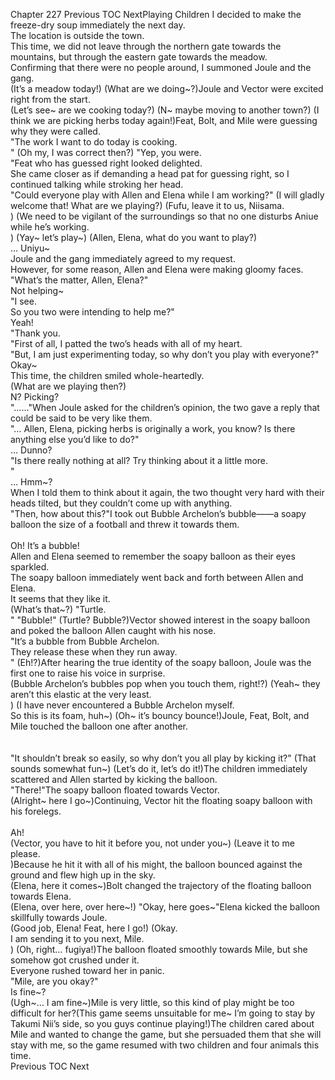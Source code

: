 Chapter 227 Previous TOC NextPlaying Children I decided to make the freeze-dry soup immediately the next day.<br/>
 The location is outside the town.<br/>
 This time, we did not leave through the northern gate towards the mountains, but through the eastern gate towards the meadow.<br/>
 Confirming that there were no people around, I summoned Joule and the gang.<br/>
(It’s a meadow today!) (What are we doing~?)Joule and Vector were excited right from the start.<br/>
(Let’s see~ are we cooking today?) (N~ maybe moving to another town?) (I think we are picking herbs today again!)Feat, Bolt, and Mile were guessing why they were called.<br/>
    "The work I want to do today is cooking.<br/>
" (Oh my, I was correct then?) "Yep, you were.<br/>
"Feat who has guessed right looked delighted.<br/>
 She came closer as if demanding a head pat for guessing right, so I continued talking while stroking her head.<br/>
"Could everyone play with Allen and Elena while I am working?" (I will gladly welcome that! What are we playing?) (Fufu, leave it to us, Niisama.<br/>
) (We need to be vigilant of the surroundings so that no one disturbs Aniue while he’s working.<br/>
) (Yay~ let’s play~) (Allen, Elena, what do you want to play?) <br/>
… Uniyu~<br/>
Joule and the gang immediately agreed to my request.<br/>
 However, for some reason, Allen and Elena were making gloomy faces.<br/>
"What’s the matter, Allen, Elena?" <br/>
Not helping~<br/>
 "I see.<br/>
 So you two were intending to help me?" <br/>
Yeah!<br/>
 "Thank you.<br/>
"First of all, I patted the two’s heads with all of my heart.<br/>
"But, I am just experimenting today, so why don’t you play with everyone?" <br/>
Okay~<br/>
This time, the children smiled whole-heartedly.<br/>
(What are we playing then?) <br/>
N? Picking?<br/>
 "……"When Joule asked for the children’s opinion, the two gave a reply that could be said to be very like them.<br/>
"… Allen, Elena, picking herbs is originally a work, you know? Is there anything else you’d like to do?" <br/>
… Dunno?<br/>
 "Is there really nothing at all? Try thinking about it a little more.<br/>
" <br/>
… Hmm~?<br/>
When I told them to think about it again, the two thought very hard with their heads tilted, but they couldn’t come up with anything.<br/>
"Then, how about this?"I took out Bubble Archelon’s bubble——a soapy balloon the size of a football and threw it towards them.<br/>
<br/>
Oh! It’s a bubble!<br/>
Allen and Elena seemed to remember the soapy balloon as their eyes sparkled.<br/>
 The soapy balloon immediately went back and forth between Allen and Elena.<br/>
 It seems that they like it.<br/>
(What’s that~?) "Turtle.<br/>
" "Bubble!" (Turtle? Bubble?)Vector showed interest in the soapy balloon and poked the balloon Allen caught with his nose.<br/>
"It’s a bubble from Bubble Archelon.<br/>
 They release these when they run away.<br/>
" (Eh!?)After hearing the true identity of the soapy balloon, Joule was the first one to raise his voice in surprise.<br/>
(Bubble Archelon’s bubbles pop when you touch them, right!?) (Yeah~ they aren’t this elastic at the very least.<br/>
) (I have never encountered a Bubble Archelon myself.<br/>
 So this is its foam, huh~) (Oh~ it’s bouncy bounce!)Joule, Feat, Bolt, and Mile touched the balloon one after another.<br/>
<br/><br/>
"It shouldn’t break so easily, so why don’t you all play by kicking it?" (That sounds somewhat fun~) (Let’s do it, let’s do it!)The children immediately scattered and Allen started by kicking the balloon.<br/>
"There!"The soapy balloon floated towards Vector.<br/>
(Alright~ here I go~)Continuing, Vector hit the floating soapy balloon with his forelegs.<br/>
<br/>
Ah!<br/>
 (Vector, you have to hit it before you, not under you~) (Leave it to me please.<br/>
)Because he hit it with all of his might, the balloon bounced against the ground and flew high up in the sky.<br/>
(Elena, here it comes~)Bolt changed the trajectory of the floating balloon towards Elena.<br/>
(Elena, over here, over here~!) "Okay, here goes~"Elena kicked the balloon skillfully towards Joule.<br/>
(Good job, Elena! Feat, here I go!) (Okay.<br/>
 I am sending it to you next, Mile.<br/>
) (Oh, right… fugiya!)The balloon floated smoothly towards Mile, but she somehow got crushed under it.<br/>
 Everyone rushed toward her in panic.<br/>
"Mile, are you okay?" <br/>
Is fine~?<br/>
 (Ugh~… I am fine~)Mile is very little, so this kind of play might be too difficult for her?(This game seems unsuitable for me~ I’m going to stay by Takumi Nii’s side, so you guys continue playing!)The children cared about Mile and wanted to change the game, but she persuaded them that she will stay with me, so the game resumed with two children and four animals this time.<br/>
 Previous TOC Next<br/><br/>
